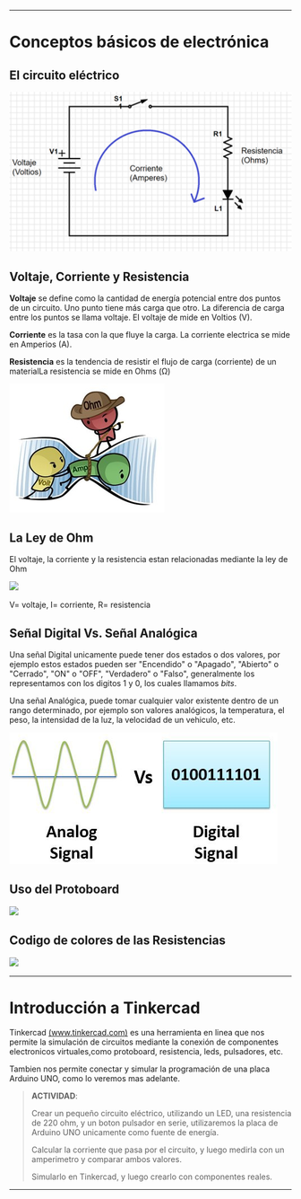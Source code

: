 ----

# Conceptos básicos de electrónica 

## El circuito eléctrico

![](../images/Circuito%20Electrico.png)

## Voltaje, Corriente y Resistencia
    
**Voltaje** se define como la cantidad de energía potencial entre dos puntos de un circuito. Uno punto tiene más carga que otro. La diferencia de carga entre los puntos se llama voltaje. El voltaje de mide en Voltios (V).

**Corriente** es la tasa con la que fluye la carga. La corriente electrica se mide en Amperios (A).

**Resistencia** es la tendencia de resistir el flujo de carga (corriente) de un materialLa resistencia se mide en Ohms (Ω)

![](../images/Volt%20Amp%20Ohm.jpg)

## La Ley de Ohm

El voltaje, la corriente y la resistencia estan relacionadas mediante la ley de Ohm

![](https://www.electronics-tutorials.ws/wp-content/uploads/2018/05/dccircuits-dcp23.gif)

V= voltaje, I= corriente, R= resistencia

## Señal Digital Vs. Señal Analógica

Una señal Digital unicamente puede tener dos estados o dos valores, por ejemplo estos estados pueden ser "Encendido" o "Apagado", "Abierto" o  "Cerrado", "ON" o "OFF", "Verdadero" o "Falso", generalmente los representamos con los digitos 1 y 0, los cuales llamamos *bits*.

Una señal Analógica, puede tomar cualquier valor existente dentro de un rango determinado, por ejemplo son valores analógicos, la temperatura, el peso, la intensidad de la luz, la velocidad de un vehiculo, etc.

![](../images/analog%20vs%20digital.png)

## Uso del Protoboard

![](http://1.bp.blogspot.com/_aiR9rtM3pn4/S7-7-00AqzI/AAAAAAAAAE0/KsKB3jdUKZ0/s1600/protoboard.bmp)


## Codigo de colores de las Resistencias

![](../images/codigo%20col``ores.png)

---

# Introducción a Tinkercad

Tinkercad [(www.tinkercad.com)](www.tinkercad.com) es una herramienta en linea que nos permite la simulación de circuitos mediante la conexión de componentes electronicos virtuales,como protoboard, resistencia, leds, pulsadores, etc.

Tambien nos permite conectar y simular la programación de una placa Arduino UNO, como lo veremos mas adelante.

> **ACTIVIDAD**:
> 
> Crear un pequeño circuito eléctrico, utilizando un LED, una resistencia de 220 ohm, y un boton pulsador en serie, utilizaremos la placa de Arduino UNO unicamente como fuente de energía.
> 
> Calcular la corriente que pasa por el circuito, y luego medirla con un amperimetro y comparar ambos valores.
> 
> Simularlo en Tinkercad, y luego crearlo con componentes reales.
> 

---
